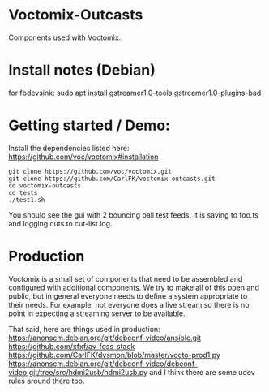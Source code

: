 # Voctomix-Outcasts

Components used with Voctomix.

# Install notes (Debian)
for fbdevsink:
sudo apt install gstreamer1.0-tools gstreamer1.0-plugins-bad

# Getting started / Demo:
Install the dependencies listed here:
https://github.com/voc/voctomix#installation
```
git clone https://github.com/voc/voctomix.git
git clone https://github.com/CarlFK/voctomix-outcasts.git
cd voctomix-outcasts
cd tests
./test1.sh
```
You should see the gui with 2 bouncing ball test feeds.
It is saving to foo.ts and logging cuts to cut-list.log.

# Production

Voctomix is a small set of components that need to be assembled and configured with additional components.  We try to make all of this open and public, but in general everyone needs to define a system appropriate to their needs. For example, not everyone does a live stream so there is no point in expecting a streaming server to be available.

That said, here are things used in production:
https://anonscm.debian.org/git/debconf-video/ansible.git
https://github.com/xfxf/av-foss-stack
https://github.com/CarlFK/dvsmon/blob/master/vocto-prod1.py
https://anonscm.debian.org/git/debconf-video/debconf-video.git/tree/src/hdmi2usb/hdmi2usb.py
and I think there are some udev rules around there too.

